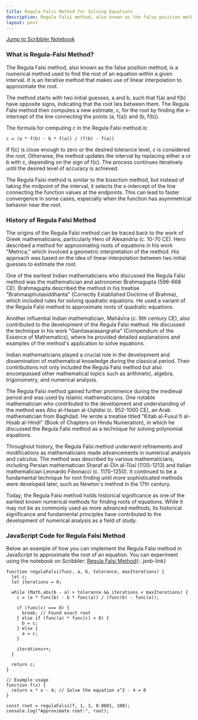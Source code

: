 ```yaml
---
title: Regula Falsi Method for Solving Equations 
description: Regula Falsi method, also known as the false position method, is a numerical method used to find the root of an equation within a given interval. It is one of the oldes and easily implmentable method.
layout: post
---
```

[Jump to Scribbler Notebook](https://app.scribbler.live/?jsnb=./examples/Regula-Falsi.jsnb)
### What is Regula-Falsi Method?
The Regula Falsi method, also known as the false position method, is a numerical method used to find the root of an equation within a given interval. It is an iterative method that makes use of linear interpolation to approximate the root.

The method starts with two initial guesses, a and b, such that f(a) and f(b) have opposite signs, indicating that the root lies between them. The Regula Falsi method then computes a new estimate, c, for the root by finding the x-intercept of the line connecting the points (a, f(a)) and (b, f(b)).

The formula for computing c in the Regula Falsi method is:

	c = (a * f(b) - b * f(a)) / (f(b) - f(a))

If f(c) is close enough to zero or the desired tolerance level, c is considered the root. Otherwise, the method updates the interval by replacing either a or b with c, depending on the sign of f(c). The process continues iteratively until the desired level of accuracy is achieved.

The Regula Falsi method is similar to the bisection method, but instead of taking the midpoint of the interval, it selects the x-intercept of the line connecting the function values at the endpoints. This can lead to faster convergence in some cases, especially when the function has asymmetrical behavior near the root.

### History of Regula Falsi Method

The origins of the Regula Falsi method can be traced back to the work of Greek mathematicians, particularly Hero of Alexandria (c. 10-70 CE). Hero described a method for approximating roots of equations in his work "Metrica," which involved a geometric interpretation of the method. His approach was based on the idea of linear interpolation between two initial guesses to estimate the root.

One of the earliest Indian mathematicians who discussed the Regula Falsi method was the mathematician and astronomer Brahmagupta (598-668 CE). Brahmagupta described the method in his treatise "Brahmasphutasiddhanta" (Correctly Established Doctrine of Brahma), which included rules for solving quadratic equations. He used a variant of the Regula Falsi method to approximate roots of quadratic equations.

Another influential Indian mathematician, Mahāvīra (c. 9th century CE), also contributed to the development of the Regula Falsi method. He discussed the technique in his work "Ganitasarasangraha" (Compendium of the Essence of Mathematics), where he provided detailed explanations and examples of the method's application to solve equations.

Indian mathematicians played a crucial role in the development and dissemination of mathematical knowledge during the classical period. Their contributions not only included the Regula Falsi method but also encompassed other mathematical topics such as arithmetic, algebra, trigonometry, and numerical analysis.

The Regula Falsi method gained further prominence during the medieval period and was used by Islamic mathematicians. One notable mathematician who contributed to the development and understanding of the method was Abu al-Hasan al-Uqlidisi (c. 952-1000 CE), an Arab mathematician from Baghdad. He wrote a treatise titled "Kitab al-Fusul fi al-Hisab al-Hindi" (Book of Chapters on Hindu Numeration), in which he discussed the Regula Falsi method as a technique for solving polynomial equations.

Throughout history, the Regula Falsi method underwent refinements and modifications as mathematicians made advancements in numerical analysis and calculus. The method was described by various mathematicians, including Persian mathematician Sharaf al-Dīn al-Tūsī (1135-1213) and Italian mathematician Leonardo Fibonacci (c. 1170-1250). It continued to be a fundamental technique for root finding until more sophisticated methods were developed later, such as Newton's method in the 17th century.

Today, the Regula Falsi method holds historical significance as one of the earliest known numerical methods for finding roots of equations. While it may not be as commonly used as more advanced methods, its historical significance and fundamental principles have contributed to the development of numerical analysis as a field of study.

### JavaScript Code for Regula Falsi Method

Below an example of how you can implement the Regula Falsi method in JavaScript to approximate the root of an equation. You can experiment using the notebook on Scribbler: [Regula Falsi Method](https://app.scribbler.live/?jsnb=./examples/Regula-Falsi.jsnb){: .jsnb-link} 

	function regulaFalsi(func, a, b, tolerance, maxIterations) {
	  let c;
	  let iterations = 0;
	
	  while (Math.abs(b - a) > tolerance && iterations < maxIterations) {
	    c = (a * func(b) - b * func(a)) / (func(b) - func(a));
	
	    if (func(c) === 0) {
	      break; // Found exact root
	    } else if (func(a) * func(c) < 0) {
	      b = c;
	    } else {
	      a = c;
	    }
	
	    iterations++;
	  }
	
	  return c;
	}
	
	// Example usage
	function f(x) {
	  return x * x - 4; // Solve the equation x^2 - 4 = 0
	}
	
	const root = regulaFalsi(f, 1, 3, 0.0001, 100);
	console.log("Approximate root:", root);

